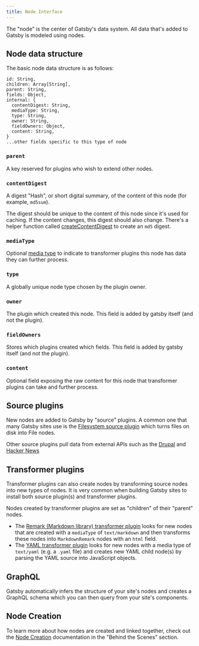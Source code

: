 ```yaml
---
title: Node Interface
---
```


The "node" is the center of Gatsby's data system. All data that's added to Gatsby is modeled using nodes.

## Node data structure

The basic node data structure is as follows:

```flow
id: String,
children: Array[String],
parent: String,
fields: Object,
internal: {
  contentDigest: String,
  mediaType: String,
  type: String,
  owner: String,
  fieldOwners: Object,
  content: String,
}
...other fields specific to this type of node
```

### `parent`

A key reserved for plugins who wish to extend other nodes.

### `contentDigest`

A digest "Hash", or short digital summary, of the content of this node (for example, `md5sum`).

The digest should be unique to the content of this node since it's used for caching. If the content changes, this digest should also change. There's a helper function called [createContentDigest](https://github.com/gatsbyjs/gatsby/blob/master/packages/gatsby-core-utils/src/create-content-digest.js) to create an `md5` digest.

### `mediaType`

Optional [media type](https://en.wikipedia.org/wiki/Media_type) to indicate to transformer plugins this node has data they can further process.

### `type`

A globally unique node type chosen by the plugin owner.

### `owner`

The plugin which created this node. This field is added by gatsby itself (and not the plugin).

### `fieldOwners`

Stores which plugins created which fields. This field is added by gatsby itself (and not the plugin).

### `content`

Optional field exposing the raw content for this node that transformer plugins can take and further process.

## Source plugins

New nodes are added to Gatsby by "source" plugins. A common one that many Gatsby sites use is the [Filesystem source plugin](/packages/gatsby-source-filesystem/) which turns files on disk into File nodes.

Other source plugins pull data from external APIs such as the [Drupal](/packages/gatsby-source-drupal/) and [Hacker News](/packages/gatsby-source-hacker-news/)

## Transformer plugins

Transformer plugins can also create nodes by transforming source nodes into new types of nodes. It is very common when building Gatsby sites to install both source plugin(s) and transformer plugins.

Nodes created by transformer plugins are set as "children" of their "parent" nodes.

- The [Remark (Markdown library) transformer plugin](/packages/gatsby-transformer-remark/) looks for new nodes that are created with a `mediaType` of `text/markdown` and then transforms these nodes into `MarkdownRemark` nodes with an `html` field.
- The [YAML transformer plugin](/packages/gatsby-transformer-yaml/) looks for new nodes with a media type of `text/yaml` (e.g. a `.yaml` file) and creates new YAML child node(s) by parsing the YAML source into JavaScript objects.

## GraphQL

Gatsby automatically infers the structure of your site's nodes and creates a GraphQL schema which you can then query from your site's components.

## Node Creation

To learn more about how nodes are created and linked together, check out the [Node Creation](/docs/node-creation/) documentation in the "Behind the Scenes" section.
